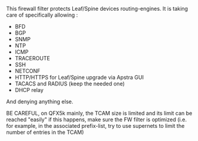 This firewall filter protects Leaf/Spine devices routing-engines.
It is taking care of specifically allowing :
  - BFD
  - BGP
  - SNMP
  - NTP
  - ICMP
  - TRACEROUTE
  - SSH
  - NETCONF
  - HTTP/HTTPS for Leaf/Spine upgrade via Apstra GUI
  - TACACS and RADIUS (keep the needed one)
  - DHCP relay

And denying anything else.

BE CAREFUL, on QFX5k mainly, the TCAM size is limited and its limit can be reached "easily" if this happens, make sure the FW filter is optimized (i.e. for example, in the associated prefix-list, try to use supernets to limit the number of entries in the TCAM)
